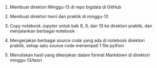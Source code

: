 
1. Membuat direktori Minggu-13 di repo bigdata di GitHub

2. Membuat direktori teori dan praktik di minggu-13

3. Copy notebook Jupyter untuk bab 8, 9, dan 10 ke direktori praktik, dan menjalankan berbagai notebook

4. Mengerjakan berbagai source code yang ada di notebook direktori praktik, setiap satu source code menempati 1 file python

5. Menuliskan hasil yang dikerjakan dalam format Markdown di direktori minggu-13/teori
